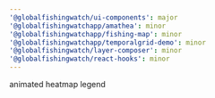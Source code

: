 ```yaml
---
'@globalfishingwatch/ui-components': major
'@globalfishingwatchapp/amathea': minor
'@globalfishingwatchapp/fishing-map': minor
'@globalfishingwatchapp/temporalgrid-demo': minor
'@globalfishingwatch/layer-composer': minor
'@globalfishingwatch/react-hooks': minor
---
```


animated heatmap legend
